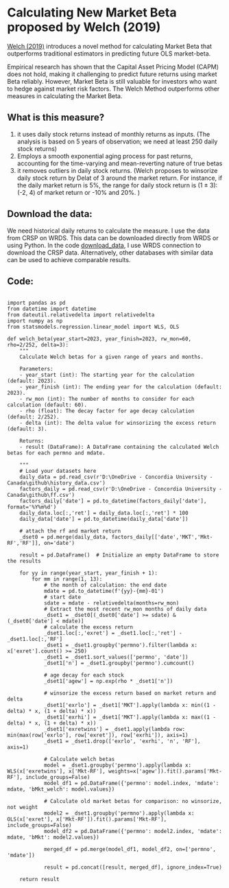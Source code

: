 # Calculating New Market Beta proposed by Welch (2019)
[Welch (2019)](https://papers.ssrn.com/sol3/papers.cfm?abstract_id=3371240) introduces a novel method for calculating Market Beta that outperforms traditional estimators in predicting future OLS market-beta.

Empirical research has shown that the Capital Asset Pricing Model (CAPM) does not hold, making it challenging to predict future returns using market Beta reliably. However, Market Beta is still valuable for investors who want to hedge against market risk factors. The Welch Method outperforms other measures in calculating the Market Beta. 

## What is this measure?

1) it uses daily stock returns instead of monthly returns as inputs. (The analysis is based on 5 years of observation; we need at least 250 daily stock returns) 
2) Employs a smooth exponential aging process for past returns, accounting for the time-varying and mean-reverting nature of true betas
3) it removes outliers in daily stock returns. (Welch proposes to winsorize daily stock return by Delat of 3 around the market return. For instance, if the daily market return is 5%, the range for daily stock return is (1 ± 3): (-2, 4) of market return or -10% and 20%. )

## Download the data: 
We need historical daily returns to calculate the measure. I use the data from CRSP on WRDS. This data can be downloaded directly from WRDS or using Python. In the code [download_data](https://github.com/aghalandar/New-Market-Beta/blob/8cf9237f13b62c18f4a66222f34ef6bbbf835c20/download_data.ipynb), I use WRDS connection to download the CRSP data. Alternatively, other databases with similar data can be used to achieve comparable results.

## Code: 
<pre><code class="language-python">
import pandas as pd
from datetime import datetime
from dateutil.relativedelta import relativedelta
import numpy as np
from statsmodels.regression.linear_model import WLS, OLS

def welch_beta(year_start=2023, year_finish=2023, rw_mon=60, rho=2/252, delta=3):
    """
    Calculate Welch betas for a given range of years and months.

    Parameters:
    - year_start (int): The starting year for the calculation (default: 2023).
    - year_finish (int): The ending year for the calculation (default: 2023).
    - rw_mon (int): The number of months to consider for each calculation (default: 60).
    - rho (float): The decay factor for age decay calculation (default: 2/252).
    - delta (int): The delta value for winsorizing the excess return (default: 3).

    Returns:
    - result (DataFrame): A DataFrame containing the calculated Welch betas for each permno and mdate.

    """
    # Load your datasets here
    daily_data = pd.read_csv(r'D:\OneDrive - Concordia University - Canada\github\history_data.csv')
    factors_daily = pd.read_csv(r'D:\OneDrive - Concordia University - Canada\github\ff.csv')
    factors_daily['date'] = pd.to_datetime(factors_daily['date'], format='%Y%m%d')
    daily_data.loc[:,'ret'] = daily_data.loc[:,'ret'] * 100
    daily_data['date'] = pd.to_datetime(daily_data['date'])

    # attach the rf and market return
    _dset0 = pd.merge(daily_data, factors_daily[['date','MKT','Mkt-RF','RF']], on='date')

    result = pd.DataFrame()  # Initialize an empty DataFrame to store the results

    for yy in range(year_start, year_finish + 1):
        for mm in range(1, 13):
            # the month of calculation: the end date
            mdate = pd.to_datetime(f'{yy}-{mm}-01')
            # start date
            sdate = mdate - relativedelta(months=rw_mon)
            # Extract the most recent rw_mon months of daily data
            _dset1 = _dset0[(_dset0['date'] >= sdate) & (_dset0['date'] < mdate)]
            # calculate the excess return
            _dset1.loc[:,'exret'] = _dset1.loc[:,'ret'] - _dset1.loc[:,'RF']
            _dset1 = _dset1.groupby('permno').filter(lambda x: x['exret'].count() >= 250)
            _dset1 = _dset1.sort_values(['permno', 'date'])
            _dset1['n'] = _dset1.groupby('permno').cumcount()

            # age decay for each stock
            _dset1['agew'] = np.exp(rho * _dset1['n'])

            # winsorize the excess return based on market return and delta
            _dset1['exrlo'] = _dset1['MKT'].apply(lambda x: min((1 - delta) * x, (1 + delta) * x))
            _dset1['exrhi'] = _dset1['MKT'].apply(lambda x: max((1 - delta) * x, (1 + delta) * x))
            _dset1['exretwins'] = _dset1.apply(lambda row: min(max(row['exrlo'], row['exret']), row['exrhi']), axis=1)
            _dset1 = _dset1.drop(['exrlo', 'exrhi', 'n', 'RF'], axis=1)

            # Calculate welch betas
            model = _dset1.groupby('permno').apply(lambda x: WLS(x['exretwins'], x['Mkt-RF'], weights=x['agew']).fit().params['Mkt-RF'], include_groups=False)
            model_df1 = pd.DataFrame({'permno': model.index, 'mdate': mdate, 'bMkt_welch': model.values})

            # Calculate old market betas for comparison: no winsorize, not weight
            model2 = _dset1.groupby('permno').apply(lambda x: OLS(x['exret'], x['Mkt-RF']).fit().params['Mkt-RF'], include_groups=False)
            model_df2 = pd.DataFrame({'permno': model2.index, 'mdate': mdate, 'bMkt': model2.values})

            merged_df = pd.merge(model_df1, model_df2, on=['permno', 'mdate'])

            result = pd.concat([result, merged_df], ignore_index=True)

    return result
</code></pre>

